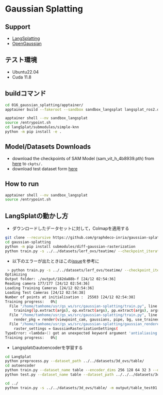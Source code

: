 # Gaussian Splatting

## Support

- [LangSplatting](https://github.com/minghanqin/LangSplat)
- [OpenGaussian](https://github.com/yanmin-wu/OpenGaussian)

## テスト環境

- Ubuntu22.04
- Cuda 11.8

## buildコマンド

```bash
cd 016_gaussian_splatting/apptainer/
apptainer build --fakeroot --sandbox sandbox_langsplat langsplat_ros2.def

apptainer shell --nv sandbox_langsplat
source /entrypoint.sh
cd langSplat/submodules/simple-knn
python -m pip install -e .
```

## Model/Datasets Downloads

- download the checkpoints of SAM Model (sam_vit_h_4b8939.pth) from [here](https://github.com/facebookresearch/segment-anything?tab=readme-ov-file#model-checkpoints) to `ckpts/.`
- download test dataset form [here](https://drive.google.com/drive/folders/1kdV14Gu5nZX6WOPbccG7t7obP_aXkOuC?usp=sharing)

## How to run

```bash
apptainer shell --nv sandbox_langsplat
source /entrypoint.sh
```

## LangSplatの動かし方

- ダウンロードしたデータセットに対して，Colmapを適用する

```bash
git clone --recursive https://github.com/graphdeco-inria/gaussian-splatting.git
cd gaussian-splatting
python -m pip install submodules/diff-gaussian-rasterization
python train.py -s ../../datasets/lerf_ovs/teatime/ --checkpoint_iterations 7000 30000
```

- 以下のエラーが出たときはこの[issue](https://github.com/graphdeco-inria/gaussian-splatting/issues/1032)を参考に

```bash
 > python train.py -s ../../datasets/lerf_ovs/teatime/ --checkpoint_iterations 7000 30000
Optimizing 
Output folder: ./output/182da88b-f [24/12 02:54:36]
Reading camera 177/177 [24/12 02:54:36]
Loading Training Cameras [24/12 02:54:36]
Loading Test Cameras [24/12 02:54:38]
Number of points at initialisation :  25503 [24/12 02:54:38]
Training progress:   0%|                                                   | 0/30000 [00:00<?, ?it/s]Traceback (most recent call last):
  File "/home/tamhome/usr/gs_ws/src/gaussian-splatting/train.py", line 282, in <module>
    training(lp.extract(args), op.extract(args), pp.extract(args), args.test_iterations, args.save_iterations, args.checkpoint_iterations, args.start_checkpoint, args.debug_from)
  File "/home/tamhome/usr/gs_ws/src/gaussian-splatting/train.py", line 111, in training
    render_pkg = render(viewpoint_cam, gaussians, pipe, bg, use_trained_exp=dataset.train_test_exp, separate_sh=SPARSE_ADAM_AVAILABLE)
  File "/home/tamhome/usr/gs_ws/src/gaussian-splatting/gaussian_renderer/__init__.py", line 36, in render
    raster_settings = GaussianRasterizationSettings(
TypeError: <lambda>() got an unexpected keyword argument 'antialiasing'
Training progress:   0%|                                                   | 0/30000 [00:00<?, ?it/s]
```

- Langsplatのautoencoderを学習する

```bash
cd LangSplat
python preprocess.py --dataset_path ../../datasets/3d_ovs/table/
cd autoencoder
python train.py --dataset_name table --encoder_dims 256 128 64 32 3 --decoder_dims 16 32 64 128 256 256 512 --lr 0.0007 --dataset_path ../../../datasets/3d_ovs/table/
python test.py --dataset_name table --dataset_path ../../../datasets/3d_ovs/table/

cd ../
python train.py -s ../../datasets/3d_ovs/table/ -m output/table_test01 --start_checkpoint ../../datasets/lerf_ovs/teatime/output/teatime_v1/chkpnt30000.pth --feature_level 1 
```

